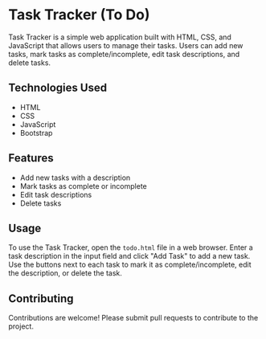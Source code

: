 # Task Tracker (To Do)

Task Tracker is a simple web application built with HTML, CSS, and JavaScript that allows users to manage their tasks. Users can add new tasks, mark tasks as complete/incomplete, edit task descriptions, and delete tasks.

## Technologies Used
- HTML
- CSS
- JavaScript
- Bootstrap

## Features
- Add new tasks with a description
- Mark tasks as complete or incomplete
- Edit task descriptions
- Delete tasks

## Usage
To use the Task Tracker, open the `todo.html` file in a web browser. Enter a task description in the input field and click "Add Task" to add a new task. Use the buttons next to each task to mark it as complete/incomplete, edit the description, or delete the task.

## Contributing
Contributions are welcome! Please submit pull requests to contribute to the project.
